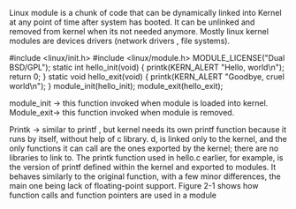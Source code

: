 Linux module is a chunk of code that can be dynamically linked into Kernel at any point of time after system has booted. 
It can be unlinked and removed from kernel when its not needed anymore. 
Mostly linux kernel modules are devices drivers (network drivers , file systems).

#include <linux/init.h>
#include <linux/module.h>
MODULE_LICENSE("Dual BSD/GPL");
static int hello_init(void)
{
 printk(KERN_ALERT "Hello, world\n");
 return 0;
}
static void hello_exit(void)
{
 printk(KERN_ALERT "Goodbye, cruel world\n");
}
module_init(hello_init);
module_exit(hello_exit);

module_init -> this function invoked when module is loaded into kernel.
Module_exit-> this function invoked when module is removed.

Printk -> similar to printf , but kernel needs its own printf function because it runs by itself, without help of c library. 
d, is linked only to the kernel, and the only functions it can call are the ones exported by the kernel; there are no libraries to link to. The printk function used in hello.c earlier, for example, is the version of printf defined within the kernel and exported to modules. It behaves similarly to the original function, with a few minor differences, the main one being lack of floating-point support. Figure 2-1 shows how function calls and function pointers are used in a module
